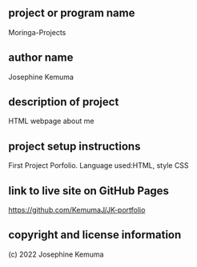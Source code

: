 ## project or program name
Moringa-Projects
## author name
Josephine Kemuma
## description of project
HTML webpage about me
## project setup instructions
First Project Porfolio. Language used:HTML, style CSS
## link to live site on GitHub Pages
https://github.com/KemumaJ/JK-portfolio
## copyright and license information
(c) 2022 Josephine Kemuma
